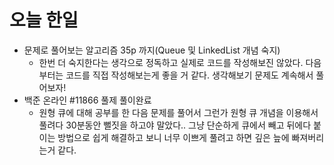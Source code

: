 # 오늘 한일
* 문제로 풀어보는 알고리즘 35p 까지(Queue 및 LinkedList 개념 숙지)
    * 한번 더 숙지한다는 생각으로 정독하고 실제로 코드를 작성해보진 않았다. 다음부터는 코드를 직접 작성해보는게 좋을 거 같다. 생각해보기 문제도 계속해서 풀어보자!
* 백준 온라인 #11866 풀제 풀이완료
    * 원형 큐에 대해 공부를 한 다음 문제를 풀어서 그런가 원형 큐 개념을 이용해서 풀려다 30분동안 뻘짓을 하고야 말았다.. 그냥 단순하게 큐에서 빼고 뒤에다 붙이는 방법으로 쉽게 해결하고 보니 너무 이쁘게 풀려고 하면 깊은 늪에 빠져버리는거 같다.
